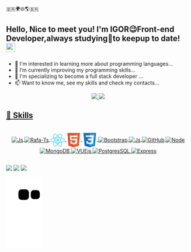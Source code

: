 🇧🇷🌍🌐🌎🇧🇷
## Hello, Nice to meet you! I'm IGOR😉Front-end Developer,always studying🎯to keepup to date! <img src="https://media.giphy.com/media/hvRJCLFzcasrR4ia7z/giphy.gif" width="25px" height="25px">


- 👀 I'm interested in learning more about programming languages...
- 🌱 I’m currently improving my programming skills...
- 💞️ I'm specializing to become a full stack developer ...
- 📫 Want to know me, see my skills and check my contacts...
<div align="center">
  <a href="https://github.com/igor300x">
  <img height="180em" src="https://github-readme-stats.vercel.app/api?username=igor300x&show_icons=true&theme=algolia&include_all_commits=true&count_public=true"/>
  <img height="180em" src="https://github-readme-stats.vercel.app/api/top-langs/?username=igor300x&layout=compact&langs_count=7&theme=algolia"/>
</div>
  
  ## 🚀 Skills
<div align="center" style="display: inline_block"><br>
  <img align="center" alt="Js" height="40" width="40" src="https://cdn.iconscout.com/icon/free/png-256/javascript-2752148-2284965.png?f=avif&w=128">
  <img align="center" alt="Rafa-Ts" height="40" width="40" src="https://cdn.iconscout.com/icon/free/png-256/typescript-1174965.png?f=avif&w=128">
  <img align="center" alt="Rafa-React" height="40" width="40" src="https://raw.githubusercontent.com/devicons/devicon/master/icons/react/react-original.svg">
  <img align="center" alt="Rafa-HTML" height="40" width="40" src="https://raw.githubusercontent.com/devicons/devicon/master/icons/html5/html5-original.svg">
  <img align="center" alt="Rafa-CSS" height="40" width="40" src="https://raw.githubusercontent.com/devicons/devicon/master/icons/css3/css3-original.svg">
  <img align="center" alt="Bootstrap" height="40" width="40" src="https://icons8.com/icon/rF8HWpbMXJQS/bootstrap-a-free-and-open-source-css-framework">
  <img align="center" alt="Js" height="40" width="40" src="https://cdn.iconscout.com/icon/free/png-256/git-225996.png?f=avif&w=128">
  <img align="center" alt="GitHub" height="40" width="40" src="https://cdn.iconscout.com/icon/free/png-256/github-169-1174970.png?f=avif&w=128">
  <img align="center" alt="Node" height="40" width="40" src="https://cdn.iconscout.com/icon/free/png-512/node-js-1-1174935.png?f=avif&w=256">
  <img align="center" alt="MongoDB" height="40" width="40" src="https://cdn.iconscout.com/icon/free/png-256/mongodb-4-1175139.png?f=avif&w=128">
  <img align="center" alt="VUEjs" height="40" width="40" src="https://iconscout.com/icon/vuejs-3">
  <img align="center" alt="PostgresSQL" height="40" width="40" src="https://cdn.iconscout.com/icon/free/png-256/postgresql-11-1175122.png?f=avif&w=128">
  <img align="center" alt="Express" height="40" width="40" src="https://cdn.iconscout.com/icon/free/png-256/express-2-282577.png?f=avif&w=128">

</div>

  ##
 
<div> 
  <a href="https://youtube.com/channel/UCK_ErU00qAMMeEZ83cG017w" target="_blank"><img src="https://img.shields.io/badge/YouTube-FF0000?style=for-the-badge&logo=youtube&logoColor=white" target="_blank"></a>
  <a href ="mailto:igor300x@gmail.com"><img src="https://img.shields.io/badge/-Gmail-%23333?style=for-the-badge&logo=gmail&logoColor=white" target="_blank"></a>
  <a href="https://www.linkedin.com/in/igor300x" target="_blank"><img src="https://img.shields.io/badge/-LinkedIn-%230077B5?style=for-the-badge&logo=linkedin&logoColor=white" target="_blank"></a> 

![Snake animation](https://github.com/rafaballerini/rafaballerini/blob/output/github-contribution-grid-snake.svg)
 
</div>

<!---
--->

